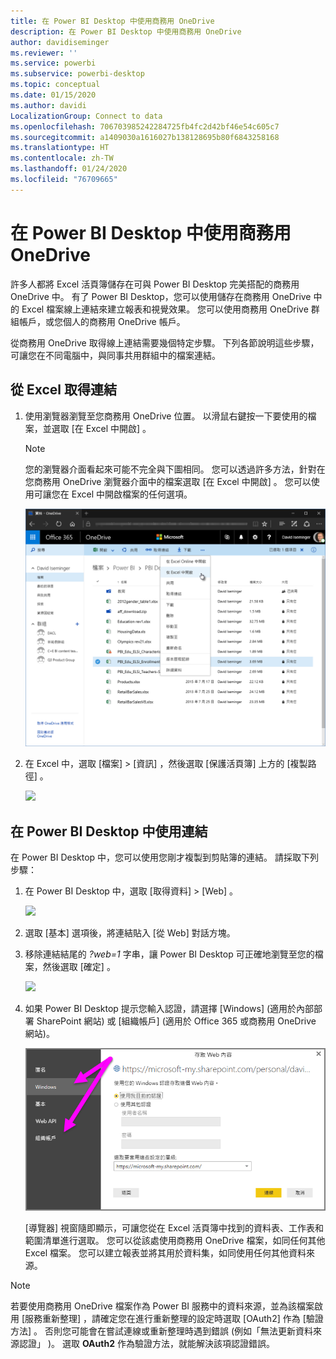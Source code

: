 ```yaml
---
title: 在 Power BI Desktop 中使用商務用 OneDrive
description: 在 Power BI Desktop 中使用商務用 OneDrive
author: davidiseminger
ms.reviewer: ''
ms.service: powerbi
ms.subservice: powerbi-desktop
ms.topic: conceptual
ms.date: 01/15/2020
ms.author: davidi
LocalizationGroup: Connect to data
ms.openlocfilehash: 706703985242284725fb4fc2d42bf46e54c605c7
ms.sourcegitcommit: a1409030a1616027b138128695b80f6843258168
ms.translationtype: HT
ms.contentlocale: zh-TW
ms.lasthandoff: 01/24/2020
ms.locfileid: "76709665"
---
```

# <a name="use-onedrive-for-business-links-in-power-bi-desktop"></a>在 Power BI Desktop 中使用商務用 OneDrive
許多人都將 Excel 活頁簿儲存在可與 Power BI Desktop 完美搭配的商務用 OneDrive 中。 有了 Power BI Desktop，您可以使用儲存在商務用 OneDrive 中的 Excel 檔案線上連結來建立報表和視覺效果。 您可以使用商務用 OneDrive 群組帳戶，或您個人的商務用 OneDrive 帳戶。

從商務用 OneDrive 取得線上連結需要幾個特定步驟。 下列各節說明這些步驟，可讓您在不同電腦中，與同事共用群組中的檔案連結。

## <a name="get-a-link-from-excel"></a>從 Excel 取得連結
1. 使用瀏覽器瀏覽至您商務用 OneDrive 位置。 以滑鼠右鍵按一下要使用的檔案，並選取 [在 Excel 中開啟]  。
   
   > [!NOTE]
   > 您的瀏覽器介面看起來可能不完全與下圖相同。 您可以透過許多方法，針對在您商務用 OneDrive 瀏覽器介面中的檔案選取 [在 Excel 中開啟]  。 您可以使用可讓您在 Excel 中開啟檔案的任何選項。
   > 
   > 
   
   ![](media/desktop-use-onedrive-business-links/odb-links_02.png)
2. 在 Excel 中，選取 [檔案]   > [資訊]  ，然後選取 [保護活頁簿]  上方的 [複製路徑]  。
   
   ![](media/desktop-use-onedrive-business-links/onedrive-copy-path.png)

## <a name="use-the-link-in-power-bi-desktop"></a>在 Power BI Desktop 中使用連結
在 Power BI Desktop 中，您可以使用您剛才複製到剪貼簿的連結。 請採取下列步驟：

1. 在 Power BI Desktop 中，選取 [取得資料]   > [Web]  。
   
   ![](media/desktop-use-onedrive-business-links/power-bi-web-link-onedrive.png)
2. 選取 [基本]  選項後，將連結貼入 [從 Web]  對話方塊。
3. 移除連結結尾的 *?web=1* 字串，讓 Power BI Desktop 可正確地瀏覽至您的檔案，然後選取 [確定]  。
   
    ![](media/desktop-use-onedrive-business-links/power-bi-web-link-confirmation.png) 
4. 如果 Power BI Desktop 提示您輸入認證，請選擇 [Windows]  (適用於內部部署 SharePoint 網站) 或 [組織帳戶]  (適用於 Office 365 或商務用 OneDrive 網站)。
   
   ![](media/desktop-use-onedrive-business-links/odb-links_06.png)

   [導覽器]  視窗隨即顯示，可讓您從在 Excel 活頁簿中找到的資料表、工作表和範圍清單進行選取。 您可以從該處使用商務用 OneDrive 檔案，如同任何其他 Excel 檔案。 您可以建立報表並將其用於資料集，如同使用任何其他資料來源。

> [!NOTE]
> 若要使用商務用 OneDrive 檔案作為 Power BI 服務中的資料來源，並為該檔案啟用 [服務重新整理]  ，請確定您在進行重新整理的設定時選取 [OAuth2]  作為 [驗證方法]  。 否則您可能會在嘗試連線或重新整理時遇到錯誤 (例如「無法更新資料來源認證」  )。 選取 **OAuth2** 作為驗證方法，就能解決該項認證錯誤。
> 
> 

